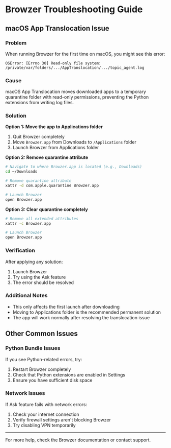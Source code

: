 # Browzer Troubleshooting Guide

## macOS App Translocation Issue

### Problem
When running Browzer for the first time on macOS, you might see this error:
```
OSError: [Errno 30] Read-only file system: /private/var/folders/.../AppTranslocation/.../topic_agent.log
```

### Cause
macOS App Translocation moves downloaded apps to a temporary quarantine folder with read-only permissions, preventing the Python extensions from writing log files.

### Solution

**Option 1: Move the app to Applications folder**
1. Quit Browzer completely
2. Move `Browzer.app` from Downloads to `/Applications` folder
3. Launch Browzer from Applications folder

**Option 2: Remove quarantine attribute**
```bash
# Navigate to where Browzer.app is located (e.g., Downloads)
cd ~/Downloads

# Remove quarantine attribute
xattr -d com.apple.quarantine Browzer.app

# Launch Browzer
open Browzer.app
```

**Option 3: Clear quarantine completely**
```bash
# Remove all extended attributes
xattr -c Browzer.app

# Launch Browzer
open Browzer.app
```

### Verification
After applying any solution:
1. Launch Browzer
2. Try using the Ask feature
3. The error should be resolved

### Additional Notes
- This only affects the first launch after downloading
- Moving to Applications folder is the recommended permanent solution
- The app will work normally after resolving the translocation issue

## Other Common Issues

### Python Bundle Issues
If you see Python-related errors, try:
1. Restart Browzer completely
2. Check that Python extensions are enabled in Settings
3. Ensure you have sufficient disk space

### Network Issues
If Ask feature fails with network errors:
1. Check your internet connection
2. Verify firewall settings aren't blocking Browzer
3. Try disabling VPN temporarily

---

For more help, check the Browzer documentation or contact support.
